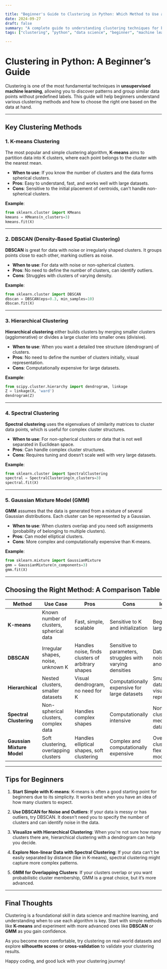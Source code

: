 ```yaml
---

title: "Beginner's Guide to Clustering in Python: Which Method to Use and When"  
date: 2024-09-27  
draft: false  
summary: "A complete guide to understanding clustering techniques for beginners. Learn how and when to use different clustering methods, with Python code examples and tips on choosing the right method for your data."  
tags: ["clustering", "python", "data science", "beginner", "machine learning"]  

---
```


# Clustering in Python: A Beginner’s Guide

Clustering is one of the most fundamental techniques in **unsupervised machine learning**, allowing you to discover patterns and group similar data points without predefined labels. This guide will help beginners understand various clustering methods and how to choose the right one based on the data at hand.

---

## Key Clustering Methods

### 1. **K-means Clustering**
The most popular and simple clustering algorithm, **K-means** aims to partition data into K clusters, where each point belongs to the cluster with the nearest mean.

- **When to use**: If you know the number of clusters and the data forms spherical clusters.
- **Pros**: Easy to understand, fast, and works well with large datasets.
- **Cons**: Sensitive to the initial placement of centroids, can't handle non-spherical clusters.

**Example**:
```python
from sklearn.cluster import KMeans
kmeans = KMeans(n_clusters=3)
kmeans.fit(X)
```

---

### 2. **DBSCAN (Density-Based Spatial Clustering)**
**DBSCAN** is great for data with noise or irregularly shaped clusters. It groups points close to each other, marking outliers as noise.

- **When to use**: For data with noise or non-spherical clusters.
- **Pros**: No need to define the number of clusters, can identify outliers.
- **Cons**: Struggles with clusters of varying density.

**Example**:
```python
from sklearn.cluster import DBSCAN
dbscan = DBSCAN(eps=0.3, min_samples=10)
dbscan.fit(X)
```

---

### 3. **Hierarchical Clustering**
**Hierarchical clustering** either builds clusters by merging smaller clusters (agglomerative) or divides a large cluster into smaller ones (divisive).

- **When to use**: When you want a detailed tree structure (dendrogram) of clusters.
- **Pros**: No need to define the number of clusters initially, visual representation.
- **Cons**: Computationally expensive for large datasets.

**Example**:
```python
from scipy.cluster.hierarchy import dendrogram, linkage
Z = linkage(X, 'ward')
dendrogram(Z)
```

---

### 4. **Spectral Clustering**
**Spectral clustering** uses the eigenvalues of similarity matrices to cluster data points, which is useful for complex cluster structures.

- **When to use**: For non-spherical clusters or data that is not well separated in Euclidean space.
- **Pros**: Can handle complex cluster structures.
- **Cons**: Requires tuning and doesn’t scale well with very large datasets.

**Example**:
```python
from sklearn.cluster import SpectralClustering
spectral = SpectralClustering(n_clusters=3)
spectral.fit(X)
```

---

### 5. **Gaussian Mixture Model (GMM)**
**GMM** assumes that the data is generated from a mixture of several Gaussian distributions. Each cluster can be represented by a Gaussian.

- **When to use**: When clusters overlap and you need soft assignments (probability of belonging to multiple clusters).
- **Pros**: Can model elliptical clusters.
- **Cons**: More complex and computationally expensive than K-means.

**Example**:
```python
from sklearn.mixture import GaussianMixture
gmm = GaussianMixture(n_components=3)
gmm.fit(X)
```

---

## Choosing the Right Method: A Comparison Table

| **Method**               | **Use Case**                                | **Pros**                                            | **Cons**                                       | **Ideal For**                           |
|--------------------------|---------------------------------------------|----------------------------------------------------|------------------------------------------------|------------------------------------------|
| **K-means**               | Known number of clusters, spherical data    | Fast, simple, scalable                             | Sensitive to K and initialization             | Beginners, large datasets               |
| **DBSCAN**                | Irregular shapes, noise, unknown K          | Handles noise, finds clusters of arbitrary shapes  | Sensitive to parameters, struggles with varying densities | Data with noise, anomalies              |
| **Hierarchical**          | Nested clusters, smaller datasets           | Visual dendrogram, no need for K                   | Computationally expensive for large datasets  | Small datasets, visual representation   |
| **Spectral Clustering**   | Non-spherical clusters, complex data        | Handles complex shapes                             | Computationally intensive                     | Non-linear clusters, medium datasets    |
| **Gaussian Mixture Model**| Soft clustering, overlapping clusters       | Handles elliptical shapes, soft clustering         | Complex and computationally expensive         | Overlapping clusters, flexible modeling |

---

## Tips for Beginners

1. **Start Simple with K-means**: K-means is often a good starting point for beginners due to its simplicity. It works best when you have an idea of how many clusters to expect.
   
2. **Use DBSCAN for Noise and Outliers**: If your data is messy or has outliers, try DBSCAN. It doesn't need you to specify the number of clusters and can identify noise in the data.

3. **Visualize with Hierarchical Clustering**: When you're not sure how many clusters there are, hierarchical clustering with a dendrogram can help you decide.

4. **Explore Non-linear Data with Spectral Clustering**: If your data can't be easily separated by distance (like in K-means), spectral clustering might capture more complex patterns.

5. **GMM for Overlapping Clusters**: If your clusters overlap or you want probabilistic cluster membership, GMM is a great choice, but it’s more advanced.

---

## Final Thoughts

Clustering is a foundational skill in data science and machine learning, and understanding when to use each algorithm is key. Start with simple methods like **K-means** and experiment with more advanced ones like **DBSCAN** or **GMM** as you gain confidence.

As you become more comfortable, try clustering on real-world datasets and explore **silhouette scores** or **cross-validation** to validate your clustering results.

Happy coding, and good luck with your clustering journey!

